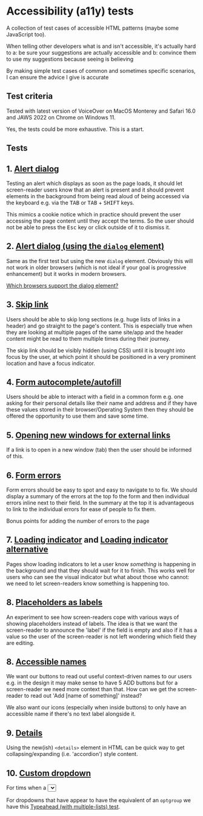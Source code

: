 # Accessibility (a11y) tests

A collection of test cases of accessible HTML patterns (maybe some JavaScript too).

When telling other developers what is and isn't accessible, it's actually hard to
a: be sure your suggestions are actually accessible and
b: convince them to use my suggestions because seeing is believing

By making simple test cases of common and sometimes specific scenarios, I can ensure the advice I give is accurate

## Test criteria

Tested with latest version of VoiceOver on MacOS Monterey and Safari 16.0 and JAWS 2022 on Chrome on Windows 11.

Yes, the tests could be more exhaustive. This is a start.

## Tests

## 1. [Alert dialog](./alert-dialog.html)

Testing an alert which displays as soon as the page loads, it should let screen-reader users know that an alert is present and it should prevent elements in the background from being read aloud of being accessed via the keyboard e.g. via the <kbd>TAB</kbd> or <kbd>TAB</kbd> + <kbd>SHIFT</kbd> keys.

This mimics a cookie notice which in practice should prevent the user accessing the page content until they accept the terms. So the user should not be able to press the <kbd>Esc</kbd> key or click outside of it to dismiss it.

## 2. [Alert dialog (using the <code>dialog</code> element)](./alert-dialog-element.html)

Same as the first test but using the new <code>dialog</code> element. Obviously this will not work in older browsers (which is not ideal if your goal is progressive enhancement) but it works in modern browsers.

[Which browsers support the dialog element?](https://caniuse.com/?search=dialog)

## 3. [Skip link](./skip-link.html)

Users should be able to skip long sections (e.g. huge lists of links in a header) and go straight to the page's content. This is especially true when they are looking at multiple pages of the same site/app and the header content might be read to them multiple times during their journey.

The skip link should be visibly hidden (using CSS) until it is brought into focus by the user, at which point it should be positioned in a very prominent location and have a focus indicator.

## 4. [Form autocomplete/autofill](./autofill.html)

Users should be able to interact with a field in a common form e.g. one asking for their personal details like their name and address and if they have these values stored in their browser/Operating System then they should be offered the opportunity to use them and save some time.

## 5. [Opening new windows for external links](./new-window.html)

If a link is to open in a new window (tab) then the user should be informed of this.

## 6. [Form errors](./form-errors.html)

Form errors should be easy to spot and easy to navigate to to fix. We should display a summary of the errors at the top fo the form and then individual errors inline next to their field. In the summary at the top it is advantageous to link to the individual errors for ease of people to fix them.

Bonus points for adding the number of errors to the page <code><title></code> tag. e.g. <code><title>3 Errors - Page Title - Brand name</title></code>

## 7. [Loading indicator](./loading.html) and [Loading indicator alternative](./loading2.html)

Pages show loading indicators to let a user know _something_ is happening in the background and that they should wait for it to finish. This works well for users who can see the visual indicator but what about those who cannot: we need to let screen-readers know something is happening too.

## 8. [Placeholders as labels](./placeholder-labels.html)

An experiment to see how screen-readers cope with various ways of showing placeholders instead of labels. The idea is that we want the screen-reader to announce the 'label' if the field is empty and also if it has a value so the user of the screen-reader is not left wondering which field they are editing.

## 8. [Accessible names](./accessible-names.html)

We want our buttons to read out useful context-driven names to our users e.g. in the design it may make sense to have 5 ADD buttons but for a screen-reader we need more context than that. How can we get the screen-reader to read out 'Add [name of something]' instead?

We also want our icons (especially when inside buttons) to only have an accessible name if there's no text label alongside it.

## 9. [Details](./details.html)

Using the new(ish) <code>&lt;details&gt;</code> element in HTML can be quick way to get collapsing/expanding (i.e. 'accordion') style content.

## 10. [Custom dropdown](./typeahead.html)

For tims when a <select> element won't do (for various reasons) we need a custom styled one but screen-reader users and/or keyboard users shouldn't be disadvantaged.

For dropdowns that have appear to have the equivalent of an `optgroup` we have this [Typeahead (with multiple-lists) test](./typeahead-sublist.html).
